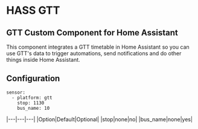 # HASS GTT

GTT Custom Component for Home Assistant
---

This component integrates a GTT timetable in Home Assistant so you can use GTT's data to trigger automations, send notifications and do other things inside Home Assistant. 


## Configuration

```
sensor:
  - platform: gtt
    stop: 1130
    bus_name: 10
```

|---|---|---|
|Option|Default|Optional|
|stop|none|no|
|bus_name|none|yes|

